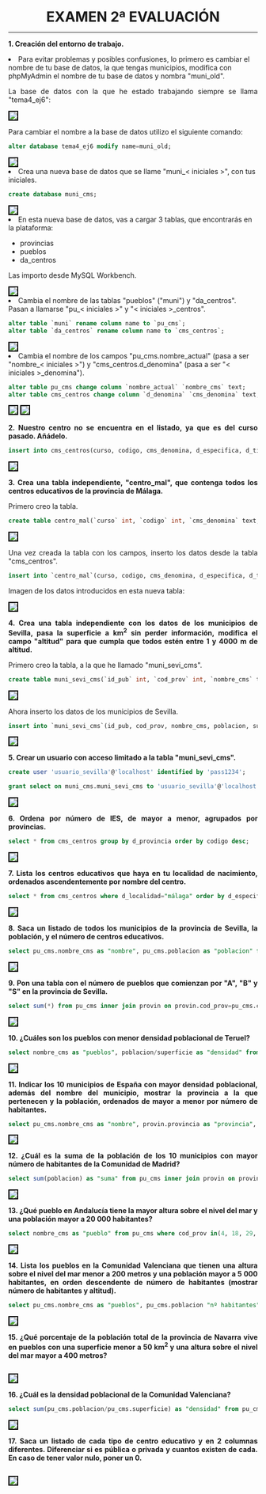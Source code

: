 <style>
  h1{
    text-align: center;
    font-weight: bold;
    border: none;
    margin-bottom: 0px;
  }

  p{
    text-align: justify;
  }

  img{
    border: 2px solid black;
  }

  #ex{
    border: none;
  }
</style>

<h1>EXAMEN 2ª EVALUACIÓN</h1>

<hr>

<p><b>1. Creación del entorno de trabajo.</b></p>

<li>Para evitar problemas y posibles confusiones, lo primero es cambiar el nombre de tu base de datos, la que tengas municipios, modifica con phpMyAdmin el nombre de tu base de datos y nombra "muni_old".</li>

<p>La base de datos con la que he estado trabajando siempre se llama "tema4_ej6":</p>

<img src="img/1.png">

<p>Para cambiar el nombre a la base de datos utilizo el siguiente comando:</p>

```sql
alter database tema4_ej6 modify name=muni_old;
```

<img src="img/2.png">

<li>Crea una nueva base de datos que se llame "muni_< iniciales >", con tus iniciales.</li>

```sql
create database muni_cms;
```

<img src="img/3.png">

<li>En esta nueva base de datos, vas a cargar 3 tablas, que encontrarás en la plataforma:</li>

  - provincias
  - pueblos
  - da_centros

<p>Las importo desde MySQL Workbench.</p>

<img src="img/4.png">

<li>Cambia el nombre de las tablas "pueblos" ("muni") y "da_centros". Pasan a llamarse "pu_< iniciales >" y "< iniciales >_centros".</li>

```sql
alter table `muni` rename column name to `pu_cms`;
alter table `da_centros` rename column name to `cms_centros`;
```

<img src="img/5.png">

<li>Cambia el nombre de los campos "pu_cms.nombre_actual" (pasa a ser "nombre_< iniciales >") y "cms_centros.d_denomina" (pasa a ser "< iniciales >_denomina").</li>

```sql
alter table pu_cms change column `nombre_actual` `nombre_cms` text;
alter table cms_centros change column `d_denomina` `cms_denomina` text;
```

<img src="img/6.png">

<img src="img/7.png">

<p><b>2. Nuestro centro no se encuentra en el listado, ya que es del curso pasado. Añádelo.</b></p>

```sql
insert into cms_centros(curso, codigo, cms_denomina, d_especifica, d_tipo, d_domicilio, d_localidad, cod_municipio, d_municipio, d_provincia, c_postal, n_telefono, correo_e) values(22, 29020231, "Centro Público Integrado de Formación Profesional", "NUEVO (desglose IES Campanillas)", "Publico", "C. Frederick Terman, 3, 29590 Málaga", "Málaga", 29067, "Campanillas", "Málaga", 29590, 612345678, "example@gmail.com");
```

<img src="img/8.png">

<p><b>3. Crea una tabla independiente, "centro_mal", que contenga todos los centros educativos de la provincia de Málaga.</b></p>

<p>Primero creo la tabla.</p>

```sql
create table centro_mal(`curso` int, `codigo` int, `cms_denomina` text, `d_especifica` text, `d_tipo` text, `d_domicilio` text, `d_localidad` text, `cod_municipio` int, `d_municipio` text, `d_provincia` text, `c_postal` int, `n_telefono` int, `correo_e` text, primary key(`codigo`));
```

<img src="img/9.png">

<p>Una vez creada la tabla con los campos, inserto los datos desde la tabla "cms_centros".</p>

```sql
insert into `centro_mal`(curso, codigo, cms_denomina, d_especifica, d_tipo, d_domicilio, d_localidad, cod_municipio, d_municipio, d_provincia, c_postal, n_telefono, correo_e) select `cms_centros`.* from cms_centros where d_provincia="málaga";
```

<p>Imagen de los datos introducidos en esta nueva tabla:</p>

<img src="img/10.png">

<p><b>4. Crea una tabla independiente con los datos de los municipios de Sevilla, pasa la superficie a km<sup>2</sup> sin perder información, modifica el campo "altitud" para que cumpla que todos estén entre 1 y 4000 m de altitud.</b></p>

<p>Primero creo la tabla, a la que he llamado "muni_sevi_cms".</p>

```sql
create table muni_sevi_cms(`id_pub` int, `cod_prov` int, `nombre_cms` text, `poblacion` int, `superficie` float, `perimetro` int, `cod_ine_capital` text, `capital` text, `poblacion_capital` int, `longitud_etrs89` text, `latitud_erts89` text, `altitud` int, primary key(`id_pub`));
```

<img src="img/11.png">

<p>Ahora inserto los datos de los municipios de Sevilla.</p>

```sql
insert into `muni_sevi_cms`(id_pub, cod_prov, nombre_cms, poblacion, superficie, perimetro, cod_ine_capital, capital, poblacion_capital, longitud_etrs89, latitud_erts89, altitud) select * from pu_cms inner join provin on pu_cms.cod_prov=provin.cod_prov where id_pub=41;
```

<img src="img/12.png">

<p><b>5. Crear un usuario con acceso limitado a la tabla "muni_sevi_cms".</b></p>

```sql
create user 'usuario_sevilla'@'localhost' identified by 'pass1234';

grant select on muni_cms.muni_sevi_cms to 'usuario_sevilla'@'localhost';
```

<img src="img/13.png">

<p><b>6. Ordena por número de IES, de mayor a menor, agrupados por provincias.</b></p>

```sql
select * from cms_centros group by d_provincia order by codigo desc;
```

<img src="img/14.png">

<p><b>7. Lista los centros educativos que haya en tu localidad de nacimiento, ordenados ascendentemente por nombre del centro.</b></p>

```sql
select * from cms_centros where d_localidad="málaga" order by d_especifica asc;
```

<img src="img/15.png">

<p><b>8. Saca un listado de todos los municipios de la provincia de Sevilla, la población, y el número de centros educativos.</b></p>

```sql
select pu_cms.nombre_cms as "nombre", pu_cms.poblacion as "poblacion" from pu_cms inner join provin on provin.cod_prov=pu_cms.cod_prov where pu_cms.cod_prov=44;
```

<img src="img/16.png">

<p><b>9. Pon una tabla con el número de pueblos que comienzan por "A", "B" y "S" en la provincia de Sevilla.</b></p>

```sql
select sum(*) from pu_cms inner join provin on provin.cod_prov=pu_cms.cod_prov where(pu_cms.nombre_cms like 'A%' or `pu_cms`.nombre_cms like 'B%' or `pu_cms`.nombre_cms like 'S%') and pu_cms.cod_prov=41;
```

<img src="img/17.png">

<p><b>10. ¿Cuáles son los pueblos con menor densidad poblacional de Teruel?</b></p>

```sql
select nombre_cms as "pueblos", poblacion/superficie as "densidad" from pu_cms where cod_prov=44;
```

<img src="img/18.png">

<p><b>11. Indicar los 10 municipios de España con mayor densidad poblacional, además del nombre del municipio, mostrar la provincia a la que pertenecen y la población, ordenados de mayor a menor por número de habitantes.</b></p>

```sql
select pu_cms.nombre_cms as "nombre", provin.provincia as "provincia", pu_cms.poblacion from pu_cms inner join provin on provin.cod_prov=pu_cms.cod_prov order by poblacion/superficie desc limit 10;
```

<img src="img/19.png">

<p><b>12. ¿Cuál es la suma de la población de los 10 municipios con mayor número de habitantes de la Comunidad de Madrid?</b></p>

```sql
select sum(poblacion) as "suma" from pu_cms inner join provin on provin.cod_prov=pu_cms.cod_prov where pu_cms.cod_prov=28 limit 10;
```

<img src="img/20.png">

<p><b>13. ¿Qué pueblo en Andalucía tiene la mayor altura sobre el nivel del mar y una población mayor a 20 000 habitantes?</b></p>

```sql
select nombre_cms as "pueblo" from pu_cms where cod_prov in(4, 18, 29, 14, 23, 11, 21) and poblacion>20000 order by altitud desc limit 1;
```

<img src="img/21.png">

<p><b>14. Lista los pueblos en la Comunidad Valenciana que tienen una altura sobre el nivel del mar menor a 200 metros y una población mayor a 5 000 habitantes, en orden descendente de número de habitantes (mostrar número de habitantes y altitud).</b></p>

```sql
select pu_cms.nombre_cms as "pueblos", pu_cms.poblacion "nº habitantes", pu_cms.altitud from pu_cms right join provin on provin.comunidad_autonoma="comunitat valenciana" where pu_cms.altitud<200 and pu_cms.poblacion>5000 order by poblacion desc;
```

<img src="img/22.png">

<p><b>15. ¿Qué porcentaje de la población total de la provincia de Navarra vive en pueblos con una superficie menor a 50 km<sup>2</sup> y una altura sobre el nivel del mar mayor a 400 metros?</b></p>

```sql

```

<img src="img/23.png">

<p><b>16. ¿Cuál es la densidad poblacional de la Comunidad Valenciana?</b></p>

```sql
select sum(pu_cms.poblacion/pu_cms.superficie) as "densidad" from pu_cms right join provin on provin.comunidad_autonoma="comunitat valenciana";
```

<img src="img/24.png">

<p><b>17. Saca un listado de cada tipo de centro educativo y en 2 columnas diferentes. Diferenciar si es pública o privada y cuantos existen de cada. En caso de tener valor nulo, poner un 0.</b></p>

```sql

```

<img src="img/25.png">